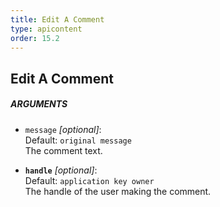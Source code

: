 ```yaml
---
title: Edit A Comment
type: apicontent
order: 15.2
---
```


## Edit A Comment

##### ARGUMENTS
* `message` *[optional]*:  
    Default: `original message`  
    The comment text.

* **`handle`** *[optional]*:  
    Default: `application key owner`  
    The handle of the user making the comment.
